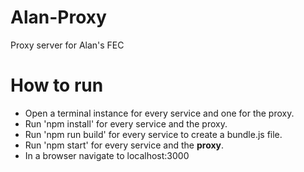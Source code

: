 # Alan-Proxy
Proxy server for Alan's FEC

# How to run
* Open a terminal instance for every service and one for the proxy.
* Run 'npm install' for every service and the proxy.
* Run 'npm run build' for every service to create a bundle.js file.
* Run 'npm start' for every service and the __proxy__.
* In a browser navigate to localhost:3000
